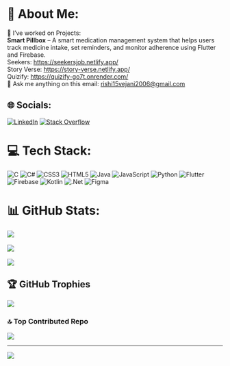 # 💫 About Me:  
🔭 I’ve worked on Projects:  
**Smart Pillbox** – A smart medication management system that helps users track medicine intake, set reminders, and monitor adherence using Flutter and Firebase.  
Seekers: https://seekersjob.netlify.app/  
Story Verse: https://story-verse.netlify.app/  
Quizify: https://quizify-go7t.onrender.com/  
💬 Ask me anything on this email: rishi15vejani2006@gmail.com  

## 🌐 Socials:  
[![LinkedIn](https://img.shields.io/badge/LinkedIn-%230077B5.svg?logo=linkedin&logoColor=white)](https://linkedin.com/in/rishi-vejani-56b923257) [![Stack Overflow](https://img.shields.io/badge/-Stackoverflow-FE7A16?logo=stack-overflow&logoColor=white)](https://stackoverflow.com/users/22271688)  

# 💻 Tech Stack:  
![C](https://img.shields.io/badge/c-%2300599C.svg?style=flat&logo=c&logoColor=white) ![C#](https://img.shields.io/badge/c%23-%23239120.svg?style=flat&logo=c-sharp&logoColor=white) ![CSS3](https://img.shields.io/badge/css3-%231572B6.svg?style=flat&logo=css3&logoColor=white) ![HTML5](https://img.shields.io/badge/html5-%23E34F26.svg?style=flat&logo=html5&logoColor=white) ![Java](https://img.shields.io/badge/java-%23ED8B00.svg?style=flat&logo=java&logoColor=white) ![JavaScript](https://img.shields.io/badge/javascript-%23323330.svg?style=flat&logo=javascript&logoColor=%23F7DF1E) ![Python](https://img.shields.io/badge/python-3670A0?style=flat&logo=python&logoColor=ffdd54) ![Flutter](https://img.shields.io/badge/flutter-%2302569B.svg?style=flat&logo=flutter&logoColor=white) ![Firebase](https://img.shields.io/badge/firebase-%23FFCA28.svg?style=flat&logo=firebase&logoColor=black) ![Kotlin](https://img.shields.io/badge/kotlin-%230095D5.svg?style=flat&logo=kotlin&logoColor=white) ![.Net](https://img.shields.io/badge/.NET-5C2D91?style=flat&logo=.net&logoColor=white) ![Figma](https://img.shields.io/badge/figma-%23F24E1E.svg?style=flat&logo=figma&logoColor=white)  

# 📊 GitHub Stats:  
![](https://github-readme-stats.vercel.app/api?username=rishivejani15&theme=dark&hide_border=false&include_all_commits=true&count_private=true)<br/>  
![](https://github-readme-streak-stats.herokuapp.com/?user=rishivejani15&theme=dark&hide_border=false)<br/>  
![](https://github-readme-stats.vercel.app/api/top-langs/?username=rishivejani15&theme=dark&hide_border=false&include_all_commits=true&count_private=true&layout=compact)  

## 🏆 GitHub Trophies  
![](https://github-profile-trophy.vercel.app/?username=rishivejani15&theme=radical&no-frame=false&no-bg=false&margin-w=4)  

### 🔝 Top Contributed Repo  
![](https://github-contributor-stats.vercel.app/api?username=rishivejani15&limit=5&theme=dark&combine_all_yearly_contributions=true)  

---  
[![](https://visitcount.itsvg.in/api?id=rishivejani15&icon=0&color=0)](https://visitcount.itsvg.in)  
